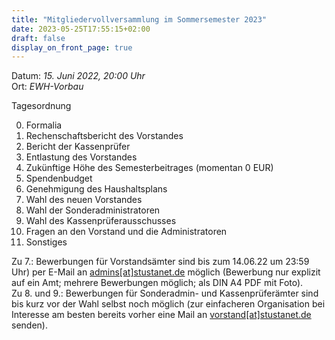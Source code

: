 ```yaml
---
title: "Mitgliedervollversammlung im Sommersemester 2023"
date: 2023-05-25T17:55:15+02:00
draft: false
display_on_front_page: true
---
```


Datum: _15. Juni 2022, 20:00 Uhr_  
Ort: _EWH-Vorbau_  

Tagesordnung

 0. Formalia
 1. Rechenschaftsbericht des Vorstandes
 2. Bericht der Kassenprüfer
 3. Entlastung des Vorstandes
 4. Zukünftige Höhe des Semesterbeitrages (momentan 0 EUR)
 5. Spendenbudget
 6. Genehmigung des Haushaltsplans
 7. Wahl des neuen Vorstandes
 8. Wahl der Sonderadministratoren
 9. Wahl des Kassenprüferausschusses
10. Fragen an den Vorstand und die Administratoren
11. Sonstiges


Zu 7.: Bewerbungen für Vorstandsämter sind bis zum 14.06.22 um 23:59 Uhr) per E-Mail an [admins[at]stustanet.de](https://stustanet.de/mail/admins) möglich (Bewerbung nur explizit auf ein Amt; mehrere Bewerbungen möglich; als DIN A4 PDF mit Foto).  
Zu 8\. und 9.: Bewerbungen für Sonderadmin- und Kassenprüferämter sind bis kurz vor der Wahl selbst noch möglich (zur einfacheren Organisation bei Interesse am besten bereits vorher eine Mail an [vorstand[at]stustanet.de](https://stustanet.de/mail/vorstand) senden).  
